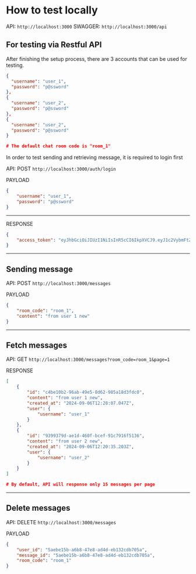 # How to test locally

API: `http://localhost:3000`
SWAGGER: `http://localhost:3000/api`

## For testing via Restful API
After finishing the setup process, there are 3 accounts that can be used for testing.

```json
{
  "username": "user_1",
  "password": "p@ssword"
},
{
  "username": "user_2",
  "password": "p@ssword"
},
{
  "username": "user_2",
  "password": "p@ssword"
}

# The default chat room code is "room_1"
```

In order to test sending and retrieving message, it is required to login first

API: POST `http://localhost:3000/auth/login`

PAYLOAD

```json
{
    "username": "user_1",
    "password": "p@ssword"
}
```
---

RESPONSE
```json
{
    "access_token": "eyJhbGciOiJIUzI1NiIsInR5cCI6IkpXVCJ9.eyJ1c2VybmFtZSI6InVzZXIxIiwiaWF0IjoxNzI1NTU3Njg3LCJleHAiOjE3MjU1NTgyODd9.65aebgj8VOq_mKMryUbHg23sPm79wAY9vsphHY8yZcI"
}
```

---

## Sending message

API: POST `http://localhost:3000/messages`

PAYLOAD
```json
{
    "room_code": "room_1",
    "content": "from user 1 new"
}
```

---

## Fetch messages

API: GET `http://localhost:3000/messages?room_code=room_1&page=1`

RESPONSE
```json
[
    {
        "id": "c4be10b2-96ab-49e5-8d62-985a18d3fdc0",
        "content": "from user 1 new",
        "created_at": "2024-09-06T12:28:07.047Z",
        "user": {
            "username": "user_1"
        }
    },
    {
        "id": "9399379d-ae1d-460f-bcef-91c7916f5136",
        "content": "from user 2 new",
        "created_at": "2024-09-06T12:20:35.203Z",
        "user": {
            "username": "user_2"
        }
    }
]

# By default, API will response only 15 messages per page
```

---

## Delete messages

API: DELETE `http://localhost:3000/messages`

PAYLOAD
```json
{
    "user_id": "5aebe15b-a6b8-47e8-ad4d-eb132cdb705a",
    "message_id": "5aebe15b-a6b8-47e8-ad4d-eb132cdb705a",
    "room_code": "room_1"
}
```
